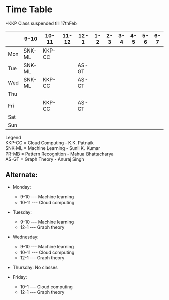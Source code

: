 
# Time Table

*KKP Class suspended till 17thFeb

|   |9-10|10-11|11-12|12-1|1-2|2-3|3-4|4-5|5-6|6-7|
|---|---|---|---|---|---|---|---|---|---|---|
|Mon|SNK-ML|KKP-CC|   |   |   |   |   |   |   |   |
|Tue|SNK-ML|   |    |AS-GT|   |   |   |   |   |   |
|Wed|SNK-ML|KKP-CC|    |AS-GT|   |    |   |   |   |   |
|Thu||   |   |   |   |    |    |   |   |   |
|Fri|   |KKP-CC|   |AS-GT|   |   |   |   |   |   |
|Sat|   |   |   |   |   |   |   |   |   |   |
|Sun|   |   |   |   |   |   |   |   |   |   |


Legend \
KKP-CC = Cloud Computing - K.K. Patnaik \
SNK-ML = Machine Learning - Sunil K. Kumar \
PR-MB = Pattern Recognition - Mahua Bhattacharya\
AS-GT = Graph Theory - Anuraj Singh

## Alternate:
 
* Monday:
  * 9-10   --- Machine learning
  * 10-11 --- Cloud computing

* Tuesday:
  * 9-10  --- Machine learning
  * 12-1  --- Graph theory

* Wednesday:
  * 9-10  --- Machine learning
  * 10-11 --- Cloud computing 
  * 12-1  --- Graph theory

* Thursday:
No classes

* Friday:
  * 10-1  --- Cloud computing
  * 12-1  --- Graph theory
